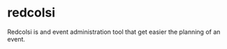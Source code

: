 redcolsi
========

Redcolsi is and event administration tool that get easier the planning of an event.

